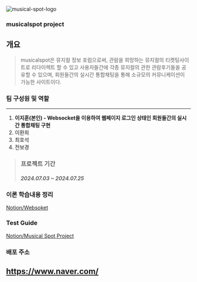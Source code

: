 ![musical-spot-logo](https://github.com/user-attachments/assets/401c5708-74ea-4629-ab57-54223aafd578)
### musicalspot project

## 개요
> musicalspot은 뮤지컬 정보 포럼으로써, 관람을 희망하는 뮤지컬의 티켓팅사이트로
> 리다이렉트 할 수 있고 사용자들간에 각종 뮤지컬의 관한 관람후기들을 공유할 수 있으며,
> 회원들간의 실시간 통합채팅을 통해 소규모의 커뮤니케이션이 가능한 사이트이다.

### 팀 구성원 및 역할
---
1. __이지훈(본인) - Websocket을 이용하여 웹페이지 로그인 상태인 회원들간의 실시간 통합채팅 구현__
2. 이환희
3. 최호석
4. 전보경

> ### 프로젝트 기간
> ##### 2024.07.03 ~ 2024.07.25

### 이론 학습내용 정리
[Notion/Websoket](<https://acute-run-1b2.notion.site/WebSocket-8108117d76864123bdadc46ea2871eff?pvs=4>)

### Test Guide
[Notion/Musical Spot Project](<https://acute-run-1b2.notion.site/Musical-Spot-Project-8b6cdde4864e4184b57ff00e9ca2d025?pvs=4>)

### 배포 주소
<https://www.naver.com/>
---






